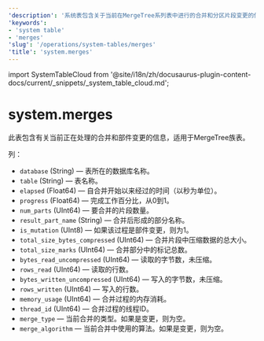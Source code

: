```yaml
---
'description': '系统表包含关于当前在MergeTree系列表中进行的合并和分区片段变更的信息。'
'keywords':
- 'system table'
- 'merges'
'slug': '/operations/system-tables/merges'
'title': 'system.merges'
---
```


import SystemTableCloud from '@site/i18n/zh/docusaurus-plugin-content-docs/current/_snippets/_system_table_cloud.md';


# system.merges

<SystemTableCloud/>

此表包含有关当前正在处理的合并和部件变更的信息，适用于MergeTree族表。

列：

- `database` (String) — 表所在的数据库名称。
- `table` (String) — 表名称。
- `elapsed` (Float64) — 自合并开始以来经过的时间（以秒为单位）。
- `progress` (Float64) — 完成工作百分比，从0到1。
- `num_parts` (UInt64) — 要合并的片段数量。
- `result_part_name` (String) — 合并后形成的部分名称。
- `is_mutation` (UInt8) — 如果该过程是部件变更，则为1。
- `total_size_bytes_compressed` (UInt64) — 合并片段中压缩数据的总大小。
- `total_size_marks` (UInt64) — 合并部分中的标记总数。
- `bytes_read_uncompressed` (UInt64) — 读取的字节数，未压缩。
- `rows_read` (UInt64) — 读取的行数。
- `bytes_written_uncompressed` (UInt64) — 写入的字节数，未压缩。
- `rows_written` (UInt64) — 写入的行数。
- `memory_usage` (UInt64) — 合并过程的内存消耗。
- `thread_id` (UInt64) — 合并过程的线程ID。
- `merge_type` — 当前合并的类型。如果是变更，则为空。
- `merge_algorithm` — 当前合并中使用的算法。如果是变更，则为空。
